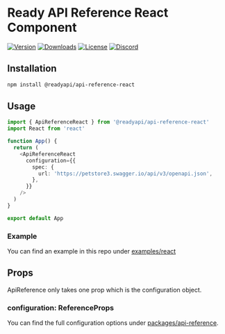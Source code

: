 # Ready API Reference React Component

[![Version](https://img.shields.io/npm/v/%40scalar/api-reference-react)](https://www.npmjs.com/package/@readyapi/api-reference-react)
[![Downloads](https://img.shields.io/npm/dm/%40scalar/api-reference-react)](https://www.npmjs.com/package/@readyapi/api-reference-react)
[![License](https://img.shields.io/npm/l/%40scalar%2Fapi-reference-react)](https://www.npmjs.com/package/@readyapi/api-reference-react)
[![Discord](https://img.shields.io/discord/1135330207960678410?style=flat&color=5865F2)](https://discord.gg/8HeZcRGPFS)

## Installation

```bash
npm install @readyapi/api-reference-react
```

## Usage

```ts
import { ApiReferenceReact } from '@readyapi/api-reference-react'
import React from 'react'

function App() {
  return (
    <ApiReferenceReact
      configuration={{
        spec: {
          url: 'https://petstore3.swagger.io/api/v3/openapi.json',
        },
      }}
    />
  )
}

export default App
```

### Example

You can find an example in this repo under [examples/react](https://github.com/khulnasoft/readyapi.js/tree/main/examples/react)

## Props

ApiReference only takes one prop which is the configuration object.

### configuration: ReferenceProps

You can find the full configuration options under
[packages/api-reference](https://github.com/khulnasoft/readyapi.js/tree/main/packages/api-reference).
